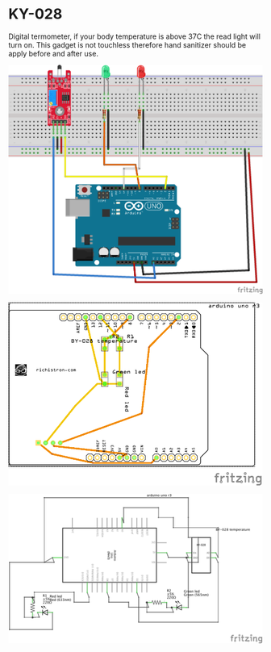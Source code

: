KY-028
======

Digital termometer, if your body temperature is above 37C the read light will
turn on. This gadget is not touchless therefore hand sanitizer should 
be apply before and after use.

![img](bread_board.png)

![img](pcb.png)

![img](schema.png)

